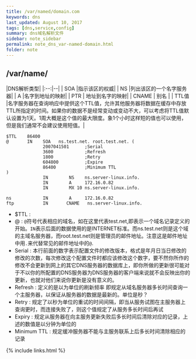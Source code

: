 ```yaml
---
title: /var/named/domain.com 
keywords: dns 
last_updated: August 10, 2017
tags: [dns,service,config]
summary: dns域名解析文件
sidebar: note_sidebar
permalink: note_dns_var-named-domain.html
folder: note 
---
```


## /var/name/ 

|DNS解析类型|
|:--:|--|
| SOA   |指示该区的权威|
| NS    |列出该区的一个名字服务器|
| A     |名字到地址的映射|
| PTR   | 地址到名字的映射|
| CNAME | 别名 |
| TTL值 |名字服务器在查询响应中提供这个TTL值，允许其他服务器将数据在缓存中存放TTL所指定的时间。如果你的数据不是经常变动或变动不大，可以考虑将TTL值默认设置为1天。1周大概是这个值的最大限度。象1个小时这样短的值也可以使用，但是我们通常不会建议使用短值。|

```
$TTL    86400
@       IN    SOA   ns.test.net. root.test.net. (
              2007041501      ;Serial
              3600            ;Refresh
              1800            ;Retry
              604800          ;Expire
              86400           ;Minimum TTL
)
              IN        NS    ns.server-linux.info.
              IN        A     172.16.0.82
              IN        MX 10 ns.server-linux.info.
 
ns            IN        A     172.16.0.82
ftp           IN       CNAME   ns.server-linux.info. 
```
* $TTL : 
* @ : `@`符号代表相应的域名，如在这里代表test.net,即表示一个域名记录定义的开始。`IN`表示后面的数据使用的是INTERNET标准。而ns.test.net则是这个域的主域名服务器，而root.test.net则是管理员的邮件地址。注意这是邮件地址中用`.`来代替常见的邮件地址中的`@`.
* Serial : 本行前面的数字表示配置文件的修改版本，格式是年月日当日修改的修改的次数，每次修改这个配置文件时都应该修改这个数字，要不然你所作的修改不会更新到网上的其它DNS服务器的数据库上，即你所做的更新很可能对于不以你的所配置的DNS服务器为DNS服务器的客户端来说就不会反映出你的更新，也就对他们来说你更新是没有意义的。
* Refresh : 定义的是以为单位的刷新频率 即规定从域名服务器多长时间查询一个主服务器，以保证从服务器的数据是最新的。单位是秒？
* Retry :  规定了以秒为单位的重试的时间间隔，即当从服务试图在主服务器上查询更时，而连接失败了，则这个值规定了从服务多长时间后再试
* Expiry : 规定从服务器在向主服务更新失败后多长时间后清除对应的记录，上述的数值是以分钟为单位的
* Minimum TTL : 规定缓冲服务器不能与主服务联系上后多长时间清除相应的记录



{% include links.html %}
